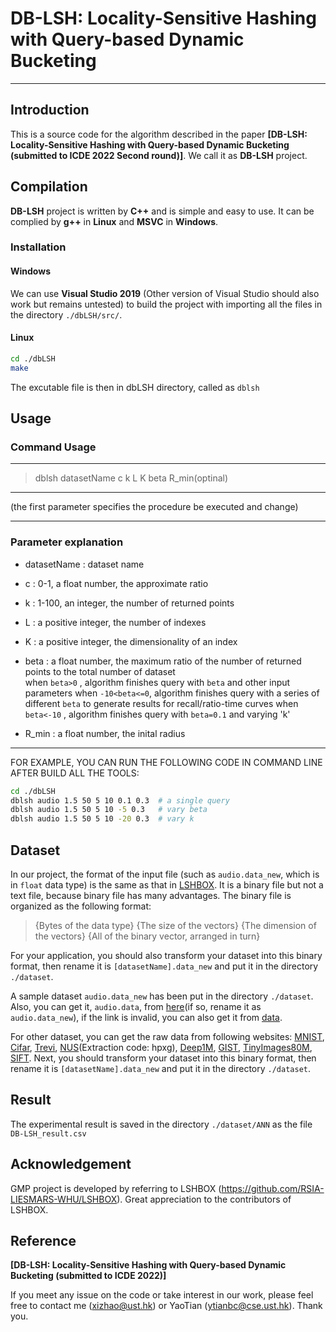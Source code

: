 # DB-LSH: Locality-Sensitive Hashing with Query-based Dynamic Bucketing
-----------------------------------------------------------------------------------------------------------------
## Introduction
This is a source code for the algorithm described in the paper **[DB-LSH: Locality-Sensitive Hashing with Query-based Dynamic Bucketing (submitted to ICDE 2022 Second round)]**. We call it as **DB-LSH** project.

## Compilation

**DB-LSH** project is written by **C++** and is simple and easy to use. It can be complied by **g++** in **Linux** and **MSVC** in **Windows**.

### Installation
#### Windows
We can use **Visual Studio 2019** (Other version of Visual Studio should also work but remains untested) to build the project with importing all the files in the directory `./dbLSH/src/`.

#### Linux
```bash
cd ./dbLSH
make
```
The excutable file is then in dbLSH directory, called as `dblsh`

## Usage

### Command Usage

-------------------------------------------------------------------
> dblsh datasetName c k L K beta R_min(optinal)
-------------------------------------------------------------------
(the first parameter specifies the procedure be executed and change)

-------------------------------------------------------------------
### Parameter explanation

- datasetName  : dataset name
- c            : 0-1, a float number, the approximate ratio
- k            : 1-100, an integer, the number of returned points
- L            : a positive integer, the number of indexes
- K            : a positive integer, the dimensionality of an index
- beta         : a float number, the maximum ratio of the number of returned points to the total number of dataset   
      when `beta>0`     , algorithm finishes query with `beta` and other input parameters
      when `-10<beta<=0`, algorithm finishes query with a series of different `beta` to generate results for recall/ratio-time curves
      when `beta<-10`   , algorithm finishes query with `beta=0.1` and varying 'k'

- R_min        : a float number, the inital radius
-------------------------------------------------------------------


FOR EXAMPLE, YOU CAN RUN THE FOLLOWING CODE IN COMMAND LINE AFTER BUILD ALL THE TOOLS:

```bash
cd ./dbLSH
dblsh audio 1.5 50 5 10 0.1 0.3  # a single query
dblsh audio 1.5 50 5 10 -5 0.3   # vary beta
dblsh audio 1.5 50 5 10 -20 0.3  # vary k
```

## Dataset

In our project, the format of the input file (such as `audio.data_new`, which is in `float` data type) is the same as that in [LSHBOX](https://github.com/RSIA-LIESMARS-WHU/LSHBOX). It is a binary file but not a text file, because binary file has many advantages. The binary file is organized as the following format:

>{Bytes of the data type} {The size of the vectors} {The dimension of the vectors} {All of the binary vector, arranged in turn}

For your application, you should also transform your dataset into this binary format, then rename it is `[datasetName].data_new` and put it in the directory `./dataset`.

A sample dataset `audio.data_new` has been put in the directory `./dataset`.
Also, you can get it, `audio.data`, from [here](http://www.cs.princeton.edu/cass/audio.tar.gz)(if so, rename it as `audio.data_new`), if the link is invalid, you can also get it from [data](https://github.com/RSIA-LIESMARS-WHU/LSHBOX-sample-data).

For other dataset, you can get the raw data from following websites: [MNIST](http://yann.lecun.com/exdb/mnist/index.html), [Cifar](http://www.cs.toronto.edu/~kriz/cifar.html), [Trevi](http://phototour.cs.washington.edu/patches/default.htm), [NUS](https://pan.baidu.com/share/init?surl=kVKfXFx)(Extraction code: hpxg), [Deep1M](https://www.cse.cuhk.edu.hk/systems/hash/gqr/dataset/deep1M.tar.gz), [GIST](http://corpus-texmex.irisa.fr/), [TinyImages80M](https://hyper.ai/tracker/download?torrent=6552), [SIFT](http://corpus-texmex.irisa.fr/). Next, you should transform your dataset into this binary format, then rename it is `[datasetName].data_new` and put it in the directory `./dataset`.


## Result
The experimental result is saved in the directory `./dataset/ANN` as the file
`DB-LSH_result.csv`


## Acknowledgement
GMP project is developed by referring to LSHBOX (https://github.com/RSIA-LIESMARS-WHU/LSHBOX). Great appreciation to the contributors of LSHBOX.

## Reference
**[DB-LSH: Locality-Sensitive Hashing with Query-based Dynamic Bucketing (submitted to ICDE 2022)]**

If you meet any issue on the code or take interest in our work, please feel free to contact me (xizhao@ust.hk) or YaoTian (ytianbc@cse.ust.hk). Thank you.
